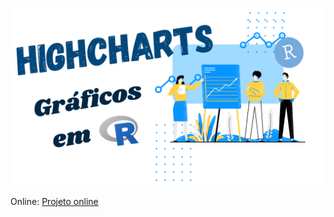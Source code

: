 ![Highcharts - Gráficos em R](https://raw.githubusercontent.com/ValeriaNiceria/r_highcharts/master/img/banner.png)

Online: [Projeto online](https://valerianiceria.github.io/r_highcharts/)
